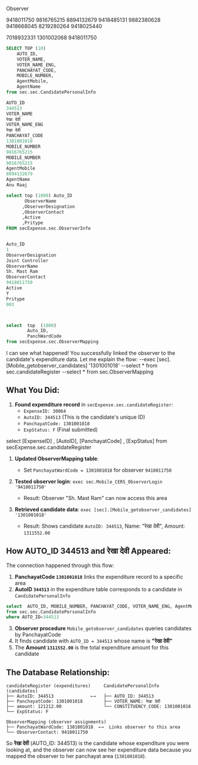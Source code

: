 Observer 

9418011750 9816765215 8894132679
9418485131
9882380628
9418668045
8219280264
9418025440

7018932331 1301002068 9418011750

````sql
SELECT TOP (10)
	AUTO_ID,
	VOTER_NAME,
	VOTER_NAME_ENG,
	PANCHAYAT_CODE,
	MOBILE_NUMBER,
	AgentMobile,
	AgentName
from sec.sec.CandidatePersonalInfo

AUTO_ID
344513
VOTER_NAME
रेखा देवी
VOTER_NAME_ENG
रेखा देवी
PANCHAYAT_CODE
1301001018
MOBILE_NUMBER
9816765215
MOBILE_NUMBER
9816765215
AgentMobile
8894132679
AgentName
Anu Raaj

select top (1000) Auto_ID
       ObserverName
      ,ObserverDesignation
      ,ObserverContact
      ,Active
      ,Pritype
FROM secExpense.sec.ObserverInfo


Auto_ID
1
ObserverDesignation
Joint Controller
ObserverName
Sh. Mast Ram
ObserverContact
9418011750
Active
Y
Pritype
003



select  top  (1000) 
		Auto_ID,
	    PanchWardCode
from secExpense.sec.ObserverMapping
````

I can see what happened! You successfully linked the observer to the candidate's expenditure data. Let me explain the flow:
--exec \[sec\].\[Mobile_getobserver_candidates\] '1301001018'
--select * from sec.candidateRegister
--select * from sec.ObserverMapping

## **What You Did:**

1. **Found expenditure record** in `secExpense.sec.candidateRegister`:
   * `ExpenseID: 30064`
   * `AutoID: 344513` (This is the candidate's unique ID)
   * `PanchayatCode: 1301001018`
   * `ExpStatus: F` (Final submitted)

select \[ExpenseID\] , \[AutoID\], \[PanchayatCode\] , \[ExpStatus\]
from secExpense.sec.candidateRegister

1. **Updated ObserverMapping table**:
   
   * Set `PanchayatWardCode = 1301001018` for observer `9418011750`
1. **Tested observer login**: `exec sec.Mobile_CERS_ObservorLogin '9418011750'`
   
   * Result: Observer "Sh. Mast Ram" can now access this area
1. **Retrieved candidate data**: `exec [sec].[Mobile_getobserver_candidates] '1301001018'`
   
   * Result: Shows candidate `AutoID: 344513`, Name: "रेखा देवी", Amount: `1311552.00`

## **How AUTO_ID 344513 and रेखा देवी Appeared:**

The connection happened through this flow:

1. **PanchayatCode `1301001018`** links the expenditure record to a specific area
1. **AutoID `344513`** in the expenditure table corresponds to a candidate in `CandidatePersonalInfo`

````sql
select  AUTO_ID, MOBILE_NUMBER, PANCHAYAT_CODE, VOTER_NAME_ENG, AgentMobile
from sec.sec.CandidatePersonalInfo
where AUTO_ID=344513

````

3. **Observer procedure** `Mobile_getobserver_candidates` queries candidates by PanchayatCode
3. It finds candidate with `AUTO_ID = 344513` whose name is **"रेखा देवी"**
3. The **Amount `1311552.00`** is the total expenditure amount for this candidate

## **The Database Relationship:**

````
candidateRegister (expenditures)     CandidatePersonalInfo (candidates)
├── AutoID: 344513              ←→   ├── AUTO_ID: 344513  
├── PanchayatCode: 1301001018        ├── VOTER_NAME: रेखा देवी
├── amount: 121212.00                └── CONSTITUENCY_CODE: 1301001018
└── ExpStatus: F                     

ObserverMapping (observer assignments)
├── PanchayatWardCode: 1301001018  ←→  Links observer to this area
└── ObserverContact: 9418011750
````

So **रेखा देवी** (AUTO_ID: 344513) is the candidate whose expenditure you were looking at, and the observer can now see her expenditure data because you mapped the observer to her panchayat area (`1301001018`).
